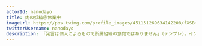 ```yaml
---
actorId: nanodayo
title: 肉の妖精＠休業中
imageUrl: https://pbs.twimg.com/profile_images/451151269634142208/fXSBmzbD_200x200.png
twitterUsername: nanodayo
description: 「発言は個人によるもので所属組織の意向ではありません」（テンプレ)。インフラエンジニアですが肉の画像がメインです。リアル知り合いは基本的にフォロー返します。 同業者は気分で返します。 そこまで高頻度では見てないです。多分。
---
```

